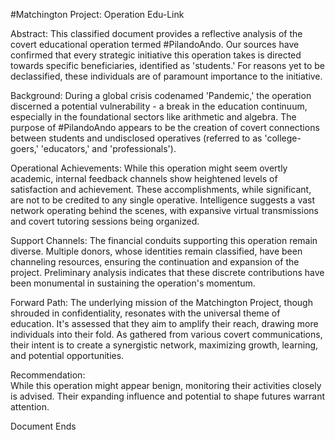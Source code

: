 #Matchington Project: Operation Edu-Link

Abstract:
This classified document provides a reflective analysis of the covert educational operation termed #PilandoAndo. Our sources have confirmed that every strategic initiative this operation takes is directed towards specific beneficiaries, identified as 'students.' For reasons yet to be declassified, these individuals are of paramount importance to the initiative.

Background:
During a global crisis codenamed 'Pandemic,' the operation discerned a potential vulnerability - a break in the education continuum, especially in the foundational sectors like arithmetic and algebra. The purpose of #PilandoAndo appears to be the creation of covert connections between students and undisclosed operatives (referred to as 'college-goers,' 'educators,' and 'professionals').

Operational Achievements:
While this operation might seem overtly academic, internal feedback channels show heightened levels of satisfaction and achievement. These accomplishments, while significant, are not to be credited to any single operative. Intelligence suggests a vast network operating behind the scenes, with expansive virtual transmissions and covert tutoring sessions being organized.

Support Channels:
The financial conduits supporting this operation remain diverse. Multiple donors, whose identities remain classified, have been channeling resources, ensuring the continuation and expansion of the project. Preliminary analysis indicates that these discrete contributions have been monumental in sustaining the operation's momentum.

Forward Path: 
The underlying mission of the Matchington Project, though shrouded in confidentiality, resonates with the universal theme of education. It's assessed that they aim to amplify their reach, drawing more individuals into their fold. As gathered from various covert communications, their intent is to create a synergistic network, maximizing growth, learning, and potential opportunities.

Recommendation:  
While this operation might appear benign, monitoring their activities closely is advised. Their expanding influence and potential to shape futures warrant attention.

Document Ends  

